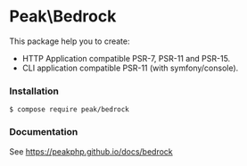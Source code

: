 # Peak\Bedrock

This package help you to create:
 - HTTP Application compatible PSR-7, PSR-11 and PSR-15.
 - CLI application compatible PSR-11 (with symfony/console).

### Installation

```
$ compose require peak/bedrock
```

### Documentation

See https://peakphp.github.io/docs/bedrock